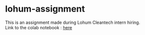 # lohum-assignment
This is an assignment made during Lohum Cleantech intern hiring.
<br>
Link to the colab notebook : [here](https://colab.research.google.com/github/kaushik3012/lohum-assignment/blob/main/Copy_of_Lohum_assignment.ipynb)
